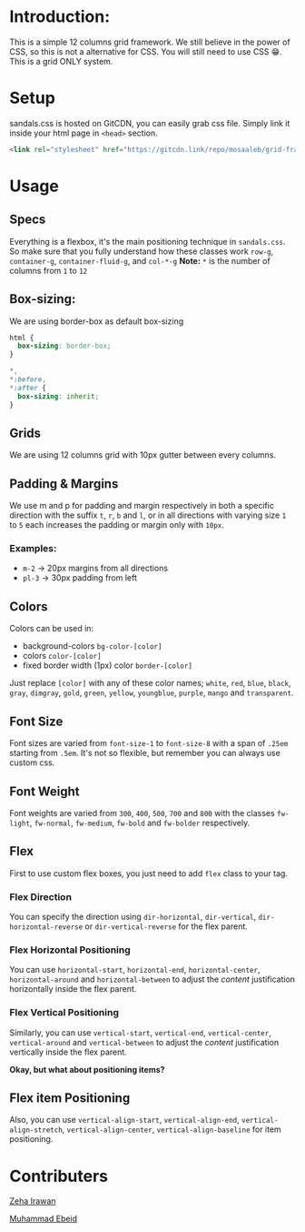 
# Introduction:
This is a simple 12 columns grid framework. We still believe in the power of CSS, so this is not a alternative for CSS. You will still need to use CSS :grin:. This is a grid ONLY system.


# Setup
sandals.css is hosted on GitCDN, you can easily grab css file. Simply link it inside your html page in `<head>` section.
```html
<link rel="stylesheet" href="https://gitcdn.link/repo/mosaaleb/grid-framework/development/assets/css/sandals.css" />
```
# Usage
## Specs
Everything is a flexbox, it's the main positioning technique in `sandals.css`. So make sure that you fully understand how these classes work `row-g`, `container-g`, `container-fluid-g`, and `col-*-g` 
**Note:** `*` is the number of columns from `1` to `12`

## Box-sizing:
We are using border-box as default box-sizing
```css
html {
  box-sizing: border-box;
}

*,
*:before,
*:after {
  box-sizing: inherit;
}
```


## Grids
We are using 12 columns grid with 10px gutter between every columns.

## Padding & Margins

We use m and p for padding and margin respectively in both a specific direction with the suffix `t`, `r`, `b` and `l`, or in all directions with varying size `1` to `5` each increases the padding or margin only with `10px`.

### Examples:
- `m-2`  -> 20px margins from all directions
- `pl-3` -> 30px padding from left



## Colors
Colors can be used in:
- background-colors `bg-color-[color]`
- colors `color-[color]`
- fixed border width (1px) color `border-[color]` 

Just replace `[color]` with any of these color names;
`white`, `red`, `blue`, `black`, `gray`, `dimgray`, `gold`, `green`, `yellow`, `youngblue`, `purple`, `mango` and `transparent`.

## Font Size
Font sizes are varied from `font-size-1` to `font-size-8` with a span of `.25em` starting from `.5em`. It's not so flexible, but remember you can always use custom css.


## Font Weight
Font weights are varied from `300`, `400`, `500`, `700` and `800` with the classes `fw-light`, `fw-normal`, `fw-medium`, `fw-bold` and `fw-bolder` respectively.


## Flex 
First to use custom flex boxes, you just need to add `flex` class to your tag.


### Flex Direction
You can specify the direction using `dir-horizontal`, `dir-vertical`, `dir-horizontal-reverse` or `dir-vertical-reverse` for the flex parent.

### Flex Horizontal Positioning
You can use `horizontal-start`, `horizontal-end`, `horizontal-center`, `horizontal-around` and `horizontal-between` to adjust the *content* justification horizontally inside the flex parent. 

### Flex Vertical Positioning
Similarly, you can use `vertical-start`, `vertical-end`, `vertical-center`, `vertical-around` and `vertical-between` to adjust the *content* justification vertically inside the flex parent. 


**Okay, but what about positioning items?**
## Flex item Positioning
Also, you can use `vertical-align-start`, `vertical-align-end`, `vertical-align-stretch`, `vertical-align-center`, `vertical-align-baseline` for item positioning.



# Contributers

[Zeha Irawan](https://github.com/JangkarBumi)

[Muhammad Ebeid](https://github.com/mosaaleb)


